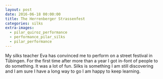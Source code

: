 ```yaml
---
layout: post
date: 2016-06-18 00:00:00
title: The Herrenberger Strassenfest
categories: silks
extra-images:
  - pilar_quiroz_performance
  - performance_pilar_silks
  - pilar_performance
---
```


My silks teacher Eva has convinced me to perform on a street festival in
Tübingen. For the first time after more than a year I got in-font of people to
do something. It was a lot of fun. Silks is something I am still discovering and
I am sure I have a long way to go I am happy to keep learning.
